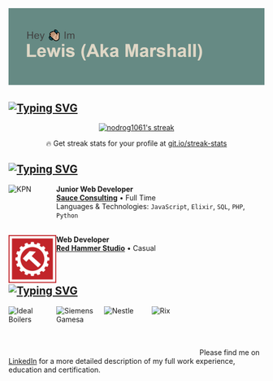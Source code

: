 ![img](/header.png)

## [![Typing SVG](https://readme-typing-svg.herokuapp.com?color=%23668A84&lines=My+Stats)](https://git.io/typing-svg)

<!-- GitHub Readme Streak Stats - https://github.com/DenverCoder1/github-readme-streak-stats -->
<p align="center">
  <a href="https://github.com/DenverCoder1/github-readme-streak-stats">
    <img title="🔥 Get streak stats for your profile at git.io/streak-stats" alt="nodrog1061's streak" src="https://github-readme-streak-stats.herokuapp.com/?user=nodrog1061&theme=monokai-metallian&hide_border=true"/>
  </a>
  <p align="center">🔥 Get streak stats for your profile at <a href="https://git.io/streak-stats">git.io/streak-stats</a></p>
</p>


## [![Typing SVG](https://readme-typing-svg.herokuapp.com?color=%23668A84&lines=Who+I+Work+For)](https://git.io/typing-svg)


[<img align="left" height="94px" width="94px" alt="KPN" src="https://pbs.twimg.com/profile_images/704962258863005696/G94ENfqo.jpg"/>](https://www.wearesauce.io)

**Junior Web Developer** \
[**Sauce Consulting**](https://www.wearesauce.io) • Full Time \
Languages & Technologies: `JavaScript`, `Elixir`, `SQL`, `PHP`, `Python` 
<br/>
<br/>

[<img align="left" height="94px" width="94px" alt="KPN" src="/rhs_rhs_logo_02%20(1).png"/>](https://www.rhsmods.org/)

**Web Developer** \
[**Red Hammer Studio**](https://www.rhsmods.org/) • Casual \
<br/>
<br/>



## [![Typing SVG](https://readme-typing-svg.herokuapp.com?color=%23668A84&lines=Who+I+Work+With)](https://git.io/typing-svg)


[<img align="left" height="94px" width="94px" alt="Ideal Boilers" src="https://pbs.twimg.com/profile_images/821657853064777729/sjops9vj.jpg"/>](https://wearesauce.io/project/ideal-boilers)
[<img align="left" height="94px" width="94px" alt="Siemens Gamesa" src="https://media-exp1.licdn.com/dms/image/C560BAQFasPPJMLwOCw/company-logo_200_200/0/1656668055895?e=1672272000&v=beta&t=2zXycVx2xYKR3bXZo7W2ZqO1INVmUR9v15L-_lYjkBo"/>](https://wearesauce.io/project/siemens-gamesa)
[<img align="left" height="94px" width="94px" alt="Nestle" src="https://encrypted-tbn1.gstatic.com/images?q=tbn:ANd9GcSrz0JE8_7JvzQymMAeGKrbDllwoeOY6y1yKyr7STTH9kxCD78-"/>](https://wearesauce.io/project/nestle-mercurius)
[<img align="left" height="94px" width="94px" alt="Rix" src="https://pbs.twimg.com/profile_images/1290197774332506113/NJ31a9IV_400x400.jpg"/>](https://wearesauce.io/project/rix)
<br/>
<br/>
<br/>
<br/>

Please find me on [LinkedIn](https://www.linkedin.com/in/lewis-taylor-0603a9161) for a more detailed description of my full work experience, education and certification.
